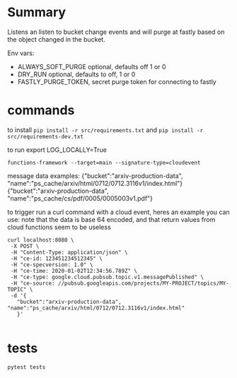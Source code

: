 # Summary
Listens an listen to bucket change events and will purge at fastly based on
the object changed in the bucket.

Env vars:

- ALWAYS_SOFT_PURGE optional, defaults off 1 or 0
- DRY_RUN optional, defaults to off, 1 or 0
- FASTLY_PURGE_TOKEN, secret purge token for connecting to fastly

# commands

to install 
` pip install -r src/requirements.txt `
and 
` pip install -r src/requirements-dev.txt `


to run 
    export LOG_LOCALLY=True

` functions-framework --target=main --signature-type=cloudevent `

message data examples:
{"bucket":"arxiv-production-data", "name":"ps_cache/arxiv/html/0712/0712.3116v1/index.html"} 
{"bucket":"arxiv-production-data", "name":"ps_cache/cs/pdf/0005/0005003v1.pdf"} 

to trigger run a curl command with a cloud event, heres an example you can use: 
note that the data is base 64 encoded, and that return values from cloud functions seem to be useless
 ```
 curl localhost:8080 \
  -X POST \
  -H "Content-Type: application/json" \
  -H "ce-id: 123451234512345" \
  -H "ce-specversion: 1.0" \
  -H "ce-time: 2020-01-02T12:34:56.789Z" \
  -H "ce-type: google.cloud.pubsub.topic.v1.messagePublished" \
  -H "ce-source: //pubsub.googleapis.com/projects/MY-PROJECT/topics/MY-TOPIC" \
  -d '{
    "bucket":"arxiv-production-data", "name":"ps_cache/arxiv/html/0712/0712.3116v1/index.html"
    }'
    
 ```

# tests
` pytest tests `